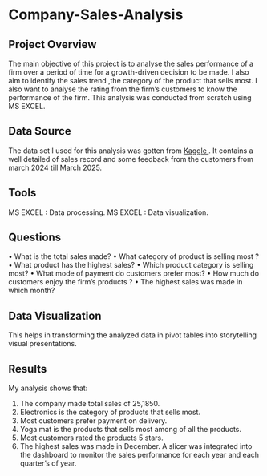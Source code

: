 # Company-Sales-Analysis
## Project Overview
The main objective of this project is to analyse the sales performance of a firm over a period of time for a growth-driven decision to be made. I also aim to identify the sales trend ,the category of the product that sells most. I also want to analyse the rating from the firm’s customers to know the performance of the firm. This analysis was conducted from scratch using MS EXCEL.
## Data Source
The data set I used for this analysis was gotten from <a href= "www.kaggle.com"> Kaggle </a> . It contains a well detailed of sales record and some feedback from the customers from march 2024 till March 2025.
## Tools
MS EXCEL : Data processing.
MS EXCEL : Data visualization.
## Questions
•	What is the total sales made?
•	What category of product is selling most ?
•	What product has the highest sales?
•	Which product category is selling most?
•	What mode of payment do customers prefer most?
•	How much do customers enjoy the firm’s products ?
•	The highest sales was made in which month?

## Data Visualization
This helps in transforming the analyzed data in pivot tables into storytelling visual presentations.

## Results
My analysis shows that:
1.	The company made total sales of 25,1850.
2.	Electronics is the category of products that sells most.
3.	Most customers prefer payment on delivery.
4.	Yoga mat is the products that sells most among of all the products.
5.	Most customers rated the products 5 stars.
6.	The highest sales was made in December.
A slicer was integrated into the dashboard to monitor the sales performance for each year and each quarter’s of year.

